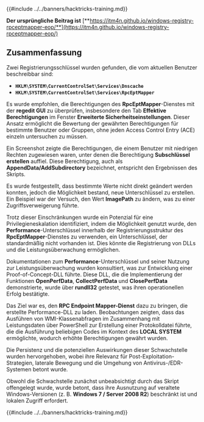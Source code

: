 {{#include ../../banners/hacktricks-training.md}}

**Der ursprüngliche Beitrag ist** [**https://itm4n.github.io/windows-registry-rpceptmapper-eop/**](https://itm4n.github.io/windows-registry-rpceptmapper-eop/)

## Zusammenfassung

Zwei Registrierungsschlüssel wurden gefunden, die vom aktuellen Benutzer beschreibbar sind:

- **`HKLM\SYSTEM\CurrentControlSet\Services\Dnscache`**
- **`HKLM\SYSTEM\CurrentControlSet\Services\RpcEptMapper`**

Es wurde empfohlen, die Berechtigungen des **RpcEptMapper**-Dienstes mit der **regedit GUI** zu überprüfen, insbesondere den Tab **Effektive Berechtigungen** im Fenster **Erweiterte Sicherheitseinstellungen**. Dieser Ansatz ermöglicht die Bewertung der gewährten Berechtigungen für bestimmte Benutzer oder Gruppen, ohne jeden Access Control Entry (ACE) einzeln untersuchen zu müssen.

Ein Screenshot zeigte die Berechtigungen, die einem Benutzer mit niedrigen Rechten zugewiesen waren, unter denen die Berechtigung **Subschlüssel erstellen** auffiel. Diese Berechtigung, auch als **AppendData/AddSubdirectory** bezeichnet, entspricht den Ergebnissen des Skripts.

Es wurde festgestellt, dass bestimmte Werte nicht direkt geändert werden konnten, jedoch die Möglichkeit bestand, neue Unterschlüssel zu erstellen. Ein Beispiel war der Versuch, den Wert **ImagePath** zu ändern, was zu einer Zugriffsverweigerung führte.

Trotz dieser Einschränkungen wurde ein Potenzial für eine Privilegieneskalation identifiziert, indem die Möglichkeit genutzt wurde, den **Performance**-Unterschlüssel innerhalb der Registrierungsstruktur des **RpcEptMapper**-Dienstes zu verwenden, ein Unterschlüssel, der standardmäßig nicht vorhanden ist. Dies könnte die Registrierung von DLLs und die Leistungsüberwachung ermöglichen.

Dokumentationen zum **Performance**-Unterschlüssel und seiner Nutzung zur Leistungsüberwachung wurden konsultiert, was zur Entwicklung einer Proof-of-Concept-DLL führte. Diese DLL, die die Implementierung der Funktionen **OpenPerfData**, **CollectPerfData** und **ClosePerfData** demonstrierte, wurde über **rundll32** getestet, was ihren operationellen Erfolg bestätigte.

Das Ziel war es, den **RPC Endpoint Mapper-Dienst** dazu zu bringen, die erstellte Performance-DLL zu laden. Beobachtungen zeigten, dass das Ausführen von WMI-Klassenabfragen im Zusammenhang mit Leistungsdaten über PowerShell zur Erstellung einer Protokolldatei führte, die die Ausführung beliebigen Codes im Kontext des **LOCAL SYSTEM** ermöglichte, wodurch erhöhte Berechtigungen gewährt wurden.

Die Persistenz und die potenziellen Auswirkungen dieser Schwachstelle wurden hervorgehoben, wobei ihre Relevanz für Post-Exploitation-Strategien, laterale Bewegung und die Umgehung von Antivirus-/EDR-Systemen betont wurde.

Obwohl die Schwachstelle zunächst unbeabsichtigt durch das Skript offengelegt wurde, wurde betont, dass ihre Ausnutzung auf veraltete Windows-Versionen (z. B. **Windows 7 / Server 2008 R2**) beschränkt ist und lokalen Zugriff erfordert.

{{#include ../../banners/hacktricks-training.md}}
